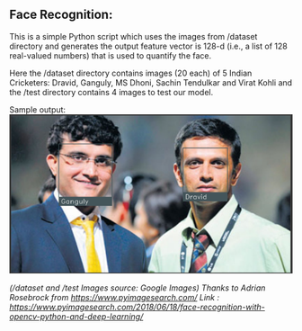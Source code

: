 ## Face Recognition:

This is a simple Python script which uses the images from /dataset directory and generates the output feature vector is 128-d (i.e., a list of 128 real-valued numbers) that is used to quantify the face.

Here the /dataset directory contains images (20 each) of 5 Indian Cricketers: Dravid, Ganguly, MS Dhoni, Sachin Tendulkar and Virat Kohli and the /test directory contains 4 images to test our model.

Sample output:
![Sample Output](https://github.com/tbrk1608/Face_Recognition/blob/master/sample_output.png?raw=true)

*(/dataset and /test Images source: Google Images)*
*Thanks to Adrian Rosebrock from https://www.pyimagesearch.com/*
*Link : https://www.pyimagesearch.com/2018/06/18/face-recognition-with-opencv-python-and-deep-learning/*